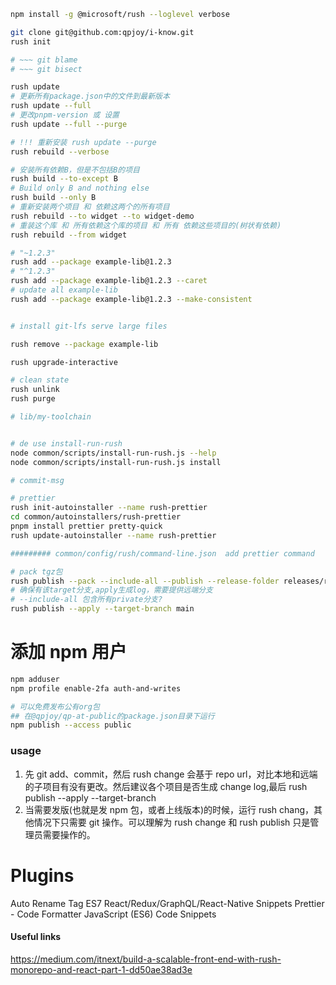 ```bash
npm install -g @microsoft/rush --loglevel verbose

git clone git@github.com:qpjoy/i-know.git
rush init

# ~~~ git blame
# ~~~ git bisect

rush update
# 更新所有package.json中的文件到最新版本
rush update --full
# 更改pnpm-version 或 设置
rush update --full --purge

# !!! 重新安装 rush update --purge
rush rebuild --verbose

# 安装所有依赖B，但是不包括B的项目
rush build --to-except B
# Build only B and nothing else
rush build --only B
# 重新安装两个项目 和 依赖这两个的所有项目
rush rebuild --to widget --to widget-demo
# 重装这个库 和 所有依赖这个库的项目 和 所有 依赖这些项目的(树状有依赖)
rush rebuild --from widget

# "~1.2.3"
rush add --package example-lib@1.2.3
# "^1.2.3"
rush add --package example-lib@1.2.3 --caret
# update all example-lib
rush add --package example-lib@1.2.3 --make-consistent


# install git-lfs serve large files

rush remove --package example-lib

rush upgrade-interactive

# clean state
rush unlink
rush purge

# lib/my-toolchain


# de use install-run-rush
node common/scripts/install-run-rush.js --help
node common/scripts/install-run-rush.js install

# commit-msg

# prettier
rush init-autoinstaller --name rush-prettier
cd common/autoinstallers/rush-prettier
pnpm install prettier pretty-quick
rush update-autoinstaller --name rush-prettier

######### common/config/rush/command-line.json  add prettier command

# pack tgz包
rush publish --pack --include-all --publish --release-folder releases/release-fe
# 确保有该target分支,apply生成log，需要提供远端分支
# --include-all 包含所有private分支?
rush publish --apply --target-branch main

```

# 添加 npm 用户

```bash
npm adduser
npm profile enable-2fa auth-and-writes

# 可以免费发布公有org包
## 在@qpjoy/qp-at-public的package.json目录下运行
npm publish --access public
```

### usage

1. 先 git add、commit，然后 rush change 会基于 repo url，对比本地和远端的子项目有没有更改。然后建议各个项目是否生成 change log,最后 rush publish --apply --target-branch
2. 当需要发版(也就是发 npm 包，或者上线版本)的时候，运行 rush chang，其他情况下只需要 git 操作。可以理解为 rush change 和 rush publish 只是管理员需要操作的。

# Plugins

Auto Rename Tag
ES7 React/Redux/GraphQL/React-Native Snippets
Prettier - Code Formatter
JavaScript (ES6) Code Snippets

#### Useful links

https://medium.com/itnext/build-a-scalable-front-end-with-rush-monorepo-and-react-part-1-dd50ae38ad3e
